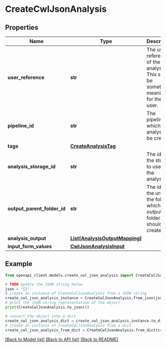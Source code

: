 # CreateCwlJsonAnalysis


## Properties

Name | Type | Description | Notes
------------ | ------------- | ------------- | -------------
**user_reference** | **str** | The user-reference of the analysis. This should be something meaningful for the user. | 
**pipeline_id** | **str** | The pipeline for which an analysis will be created. | 
**tags** | [**CreateAnalysisTag**](CreateAnalysisTag.md) |  | [optional] 
**analysis_storage_id** | **str** | The id of the storage to use for the analysis. | [optional] 
**output_parent_folder_id** | **str** | The id or the urn of the folder in which the output folder should be created. | [optional] 
**analysis_output** | [**List[AnalysisOutputMapping]**](AnalysisOutputMapping.md) |  | [optional] 
**input_form_values** | [**CwlJsonAnalysisInput**](CwlJsonAnalysisInput.md) |  | 

## Example

```python
from openapi_client.models.create_cwl_json_analysis import CreateCwlJsonAnalysis

# TODO update the JSON string below
json = "{}"
# create an instance of CreateCwlJsonAnalysis from a JSON string
create_cwl_json_analysis_instance = CreateCwlJsonAnalysis.from_json(json)
# print the JSON string representation of the object
print(CreateCwlJsonAnalysis.to_json())

# convert the object into a dict
create_cwl_json_analysis_dict = create_cwl_json_analysis_instance.to_dict()
# create an instance of CreateCwlJsonAnalysis from a dict
create_cwl_json_analysis_from_dict = CreateCwlJsonAnalysis.from_dict(create_cwl_json_analysis_dict)
```
[[Back to Model list]](../README.md#documentation-for-models) [[Back to API list]](../README.md#documentation-for-api-endpoints) [[Back to README]](../README.md)


